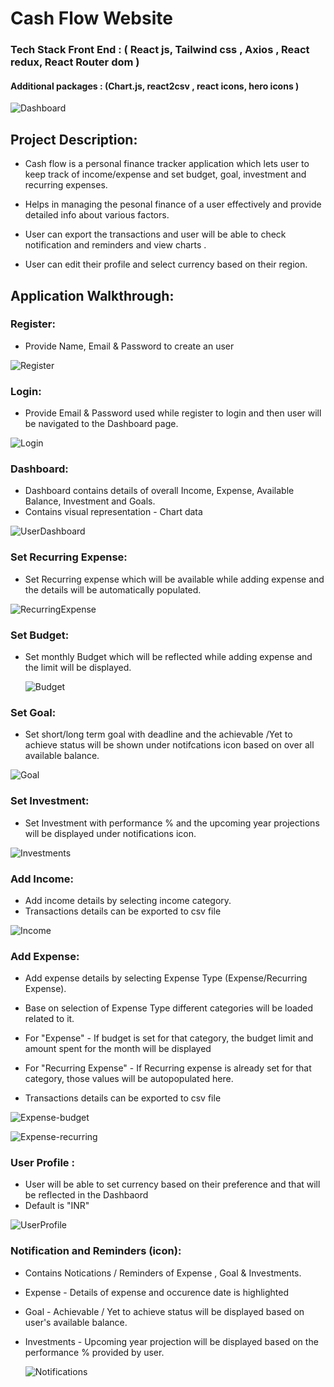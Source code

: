 # Cash Flow Website

### Tech Stack Front End : ( React js, Tailwind css , Axios , React redux, React Router dom )
#### Additional packages : (Chart.js, react2csv , react icons, hero icons )

![Dashboard](https://github.com/user-attachments/assets/15d25d30-fd6b-4dcb-9e8b-bfb7c6ad7be1)


## Project Description:

* Cash flow is a personal finance tracker application which lets user to keep track of income/expense and set budget, goal, investment and recurring expenses. 

* Helps in managing the pesonal finance of a user effectively and provide detailed info about various factors.

* User can export the transactions and user will be able to check notification and reminders and view charts . 

* User can edit their profile and select currency based on their region.

## Application Walkthrough:

### Register:

* Provide Name, Email & Password to create an user

![Register](https://github.com/user-attachments/assets/1e4d5b77-fe21-46f1-b5d7-482a40c9053c)

### Login:

* Provide Email & Password used while register to login and then user will be navigated to the Dashboard page.

![Login](https://github.com/user-attachments/assets/52982e5f-84e6-44e9-bd61-472bc97f6fd2)

  
### Dashboard:

* Dashboard contains details of overall Income, Expense, Available Balance, Investment and Goals.
* Contains visual representation - Chart data

![UserDashboard](https://github.com/user-attachments/assets/57dae76f-fd4d-43f8-934e-610b79a7104a)

### Set Recurring Expense: 

* Set Recurring expense which will be available while adding expense and the details will be automatically populated.

![RecurringExpense](https://github.com/user-attachments/assets/8b4e3c56-2485-40b1-8a56-2ef72263e356)


### Set Budget: 

* Set monthly Budget which will be reflected while adding expense and the limit will be displayed.

  ![Budget](https://github.com/user-attachments/assets/ead3ece2-796b-4ecb-8d58-bec765cba57b)

### Set Goal: 

* Set short/long term goal with deadline and the achievable /Yet to achieve status will be shown under notifcations icon based on over all available balance.

![Goal](https://github.com/user-attachments/assets/8830b544-f5ac-450f-aa1e-6486c7e65caa)


### Set Investment: 

* Set Investment with performance % and the upcoming year projections will be displayed under notifications icon.

![Investments](https://github.com/user-attachments/assets/3687d9f7-1640-4a8c-acfd-18a6b2ac1541)

### Add Income: 

* Add income details by selecting income category.
* Transactions details can be exported to csv file

![Income](https://github.com/user-attachments/assets/517092ae-7af1-4fb1-b528-9daf91fda6bb)

### Add Expense: 

* Add expense details by selecting Expense Type (Expense/Recurring Expense).
* Base on selection of Expense Type different categories will be loaded related to it.
  
* For "Expense" - If budget is set for that category, the budget limit and amount spent for the month will be displayed
* For "Recurring Expense" - If Recurring expense is already set for that category, those values will be autopopulated here.
  
* Transactions details can be exported to csv file

![Expense-budget](https://github.com/user-attachments/assets/749ccdf9-bdd6-448c-bf6c-ba0f2b6ed8bb)

![Expense-recurring](https://github.com/user-attachments/assets/895b4dea-a5f3-49e5-8f52-19195d55880c)

### User Profile :

* User will be able to set currency based on their preference and that will be reflected in the Dashbaord
* Default is "INR"

![UserProfile](https://github.com/user-attachments/assets/eb634e66-1b01-438a-8715-3dada38ae759)


### Notification and Reminders (icon): 

* Contains Notications / Reminders of Expense , Goal & Investments.
* Expense - Details of expense and occurence date is highlighted
* Goal - Achievable / Yet to achieve status will be displayed based on user's available balance.
* Investments - Upcoming year projection will be displayed based on the performance % provided by user.
  

  ![Notifications](https://github.com/user-attachments/assets/3cb6e701-0293-4e02-8f9d-8f3261b45823)








